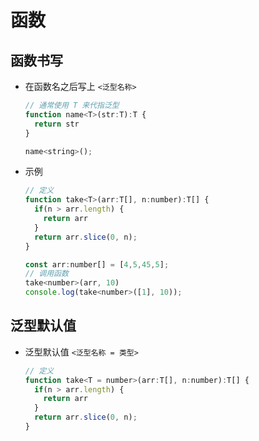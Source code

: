 # 函数

## 函数书写

+ 在函数名之后写上 `<泛型名称>`

    ```js
    // 通常使用 T 来代指泛型
    function name<T>(str:T):T {
      return str
    }

    name<string>();
    ```

+ 示例

    ```js
    // 定义
    function take<T>(arr:T[], n:number):T[] {
      if(n > arr.length) {
        return arr
      }
      return arr.slice(0, n);
    }

    const arr:number[] = [4,5,45,5];
    // 调用函数
    take<number>(arr, 10)
    console.log(take<number>([1], 10));
    ```

## 泛型默认值

+ 泛型默认值 `<泛型名称 = 类型>`

    ```js
    // 定义
    function take<T = number>(arr:T[], n:number):T[] {
      if(n > arr.length) {
        return arr
      }
      return arr.slice(0, n);
    }
    ```
